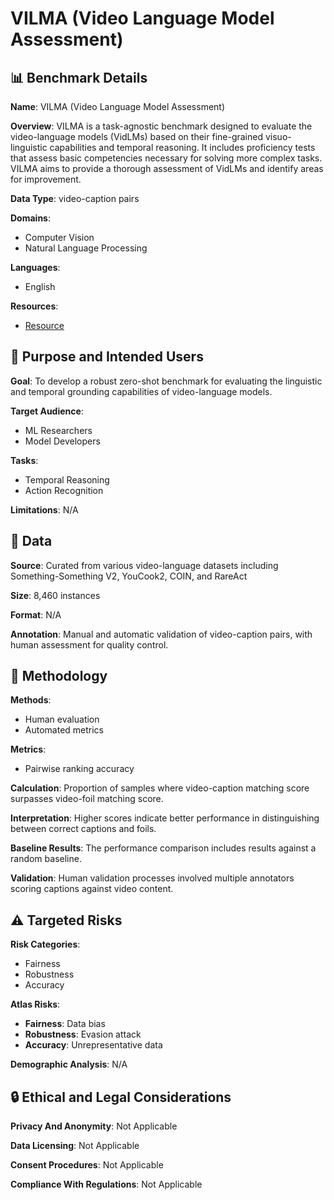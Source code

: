 # VILMA (Video Language Model Assessment)

## 📊 Benchmark Details

**Name**: VILMA (Video Language Model Assessment)

**Overview**: VILMA is a task-agnostic benchmark designed to evaluate the video-language models (VidLMs) based on their fine-grained visuo-linguistic capabilities and temporal reasoning. It includes proficiency tests that assess basic competencies necessary for solving more complex tasks. VILMA aims to provide a thorough assessment of VidLMs and identify areas for improvement.

**Data Type**: video-caption pairs

**Domains**:
- Computer Vision
- Natural Language Processing

**Languages**:
- English

**Resources**:
- [Resource](https://cyberiada.github.io/ViLMA)

## 🎯 Purpose and Intended Users

**Goal**: To develop a robust zero-shot benchmark for evaluating the linguistic and temporal grounding capabilities of video-language models.

**Target Audience**:
- ML Researchers
- Model Developers

**Tasks**:
- Temporal Reasoning
- Action Recognition

**Limitations**: N/A

## 💾 Data

**Source**: Curated from various video-language datasets including Something-Something V2, YouCook2, COIN, and RareAct

**Size**: 8,460 instances

**Format**: N/A

**Annotation**: Manual and automatic validation of video-caption pairs, with human assessment for quality control.

## 🔬 Methodology

**Methods**:
- Human evaluation
- Automated metrics

**Metrics**:
- Pairwise ranking accuracy

**Calculation**: Proportion of samples where video-caption matching score surpasses video-foil matching score.

**Interpretation**: Higher scores indicate better performance in distinguishing between correct captions and foils.

**Baseline Results**: The performance comparison includes results against a random baseline.

**Validation**: Human validation processes involved multiple annotators scoring captions against video content.

## ⚠️ Targeted Risks

**Risk Categories**:
- Fairness
- Robustness
- Accuracy

**Atlas Risks**:
- **Fairness**: Data bias
- **Robustness**: Evasion attack
- **Accuracy**: Unrepresentative data

**Demographic Analysis**: N/A

## 🔒 Ethical and Legal Considerations

**Privacy And Anonymity**: Not Applicable

**Data Licensing**: Not Applicable

**Consent Procedures**: Not Applicable

**Compliance With Regulations**: Not Applicable
